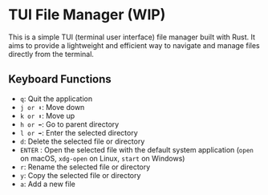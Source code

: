 # TUI File Manager (WIP)

This is a simple TUI (terminal user interface) file manager built with Rust. It aims to provide a lightweight and efficient way to navigate and manage files directly from the terminal.

## Keyboard Functions
- `q`: Quit the application
- `j or ⬇️`: Move down
- `k or ⬆️`: Move up
- `h or ⬅️`: Go to parent directory
- `l or ➡️`: Enter the selected directory
- `d`: Delete the selected file or directory
- `ENTER` : Open the selected file with the default system application (`open` on macOS, `xdg-open` on Linux, `start` on Windows)
- `r`: Rename the selected file or directory
- `y`: Copy the selected file or directory
- `a`: Add a new file
